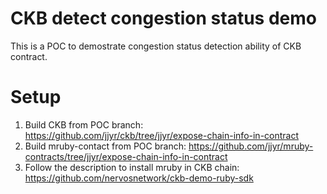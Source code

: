 CKB detect congestion status demo
=======

This is a POC to demostrate congestion status detection ability of CKB contract.

# Setup

1. Build CKB from POC branch: https://github.com/jjyr/ckb/tree/jjyr/expose-chain-info-in-contract
2. Build mruby-contact from POC branch: https://github.com/jjyr/mruby-contracts/tree/jjyr/expose-chain-info-in-contract
3. Follow the description to install mruby in CKB chain: https://github.com/nervosnetwork/ckb-demo-ruby-sdk

